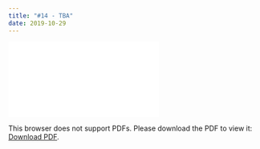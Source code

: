 ```yaml
---
title: "#14 - TBA"
date: 2019-10-29
---
```


<object data="/episode14.pdf" type="application/pdf" width="700px" height="700px">
    <embed src="/episode14.pdf">
        <p>This browser does not support PDFs. Please download the PDF to view it: <a href="/episode14.pdf">Download PDF</a>.</p>
    </embed>
</object>
